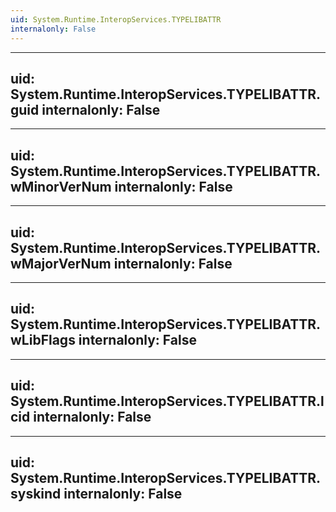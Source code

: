 ```yaml
---
uid: System.Runtime.InteropServices.TYPELIBATTR
internalonly: False
---
```


---
uid: System.Runtime.InteropServices.TYPELIBATTR.guid
internalonly: False
---

---
uid: System.Runtime.InteropServices.TYPELIBATTR.wMinorVerNum
internalonly: False
---

---
uid: System.Runtime.InteropServices.TYPELIBATTR.wMajorVerNum
internalonly: False
---

---
uid: System.Runtime.InteropServices.TYPELIBATTR.wLibFlags
internalonly: False
---

---
uid: System.Runtime.InteropServices.TYPELIBATTR.lcid
internalonly: False
---

---
uid: System.Runtime.InteropServices.TYPELIBATTR.syskind
internalonly: False
---
